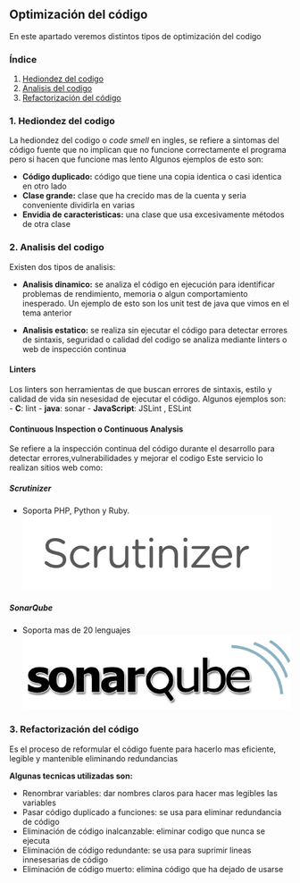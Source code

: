## Optimización del código
En este apartado veremos distintos tipos de optimización del codigo

### Índice

1. [Hediondez del codigo](#1-hediondez-del-codigo)
2. [Analisis del codigo](#2-analisis-del-codigo)
3. [Refactorización del código](#3-refactorización-del-código)

### 1. Hediondez del codigo
La hediondez del codigo o *code smell* en ingles, se refiere a sintomas del código fuente que no implican que no funcione 
correctamente el programa pero si hacen que funcione mas lento
Algunos ejemplos de esto son:

- **Código duplicado:** código que tiene una copia identica o casi identica en otro lado
- **Clase grande:** clase que ha crecido mas de la cuenta y seria conveniente dividirla en varias
- **Envidia de caracteristicas:** una clase que usa excesivamente métodos de otra clase

### 2. Analisis del codigo

Existen dos tipos de analisis:

- **Analisis dinamico:** se analiza el código en ejecución para identificar problemas de rendimiento, memoria o algun
comportamiento inesperado. Un ejemplo de esto son los unit test de java que vimos en el tema anterior

- **Analisis estatico:** se realiza sin ejecutar el código para detectar errores de sintaxis, seguridad o calidad del codigo
se analiza mediante linters o web de inspección continua 

#### Linters
Los linters son herramientas de que buscan errores de sintaxis, estilo y calidad de vida sin nesesidad de ejecutar
el código. Algunos ejemplos son:
		- **C**: lint
		- **java**: sonar
		- **JavaScript**: JSLint , ESLint

####  Continuous Inspection o Continuous Analysis

Se refiere a la inspección continua del código durante el desarrollo para detectar errores,vulnerabilidades y mejorar el codigo
Este servicio lo realizan sitios web como:

##### Scrutinizer

- Soporta PHP, Python y Ruby.
![Scrutinizer](Imagenes/scrutinizer.jpg)

##### SonarQube

- Soporta mas de 20 lenguajes
![SonarQube](Imagenes/sonarqube.png)

### 3. Refactorización del código

Es el proceso de reformular el código fuente para hacerlo mas eficiente, legible y mantenible eliminando redundancias

**Algunas tecnicas utilizadas son:**

- Renombrar variables: dar nombres claros para hacer mas legibles las variables
- Pasar código duplicado a funciones: se usa para eliminar redundancia de código
- Eliminación de código inalcanzable: eliminar codigo que nunca se ejecuta
- Eliminación de código redundante: se usa para suprimir lineas innesesarias de código
- Eliminación de código muerto: elimina código que ha dejado de usarse


